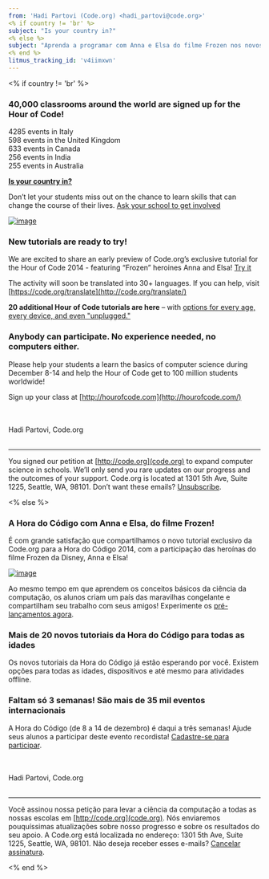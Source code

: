 ```yaml
---
from: 'Hadi Partovi (Code.org) <hadi_partovi@code.org>'
<% if country != 'br' %>
subject: "Is your country in?"
<% else %>
subject: "Aprenda a programar com Anna e Elsa do filme Frozen nos novos tutoriais da Hora do Código"
<% end %>
litmus_tracking_id: 'v4iimxwn'
---
```

<% if country != 'br' %>

### 40,000 classrooms around the world are signed up for the Hour of Code!

4285 events in Italy<br/>
598 events in the United Kingdom<br/>
633 events in Canada<br/>
256 events in India<br/>
255 events in Australia<br/>

**[Is your country in?](http://hourofcode.com/events)**

Don’t let your students miss out on the chance to learn skills that can change the course of their lives. [Ask your school to get involved](http://hourofcode.com/)

[![image](https://code.org/images/fit-550/event-map.jpg)](http://hourofcode.com/)

### New tutorials are ready to try!

We are excited to share an early preview of Code.org’s exclusive tutorial for the Hour of Code 2014 - featuring “Frozen” heroines Anna and Elsa! [Try it](https://code.org/frozen/)

The activity will soon be translated into 30+ languages. If you can help, visit [https://code.org/translate](http://code.org/translate/)

**20 additional Hour of Code tutorials are here** – with [options for every age, every device, and even "unplugged."](https://code.org/learn/)

### Anybody can participate. No experience needed, no computers either.

Please help your students a learn the basics of computer science during December 8-14 and help the Hour of Code get to 100 million students worldwide!

Sign up your class at [http://hourofcode.com](http://hourofcode.com/)

<br/>
<br/>
Hadi Partovi, Code.org
<br/>
<br/>
<hr/>

You signed our petition at [http://code.org](code.org) to expand computer science in schools. We’ll only send you rare updates on our progress and the outcomes of your support. Code.org is located at 1301 5th Ave, Suite 1225, Seattle, WA, 98101. Don’t want these emails? [Unsubscribe](<%= unsubscribe_link %>).

<% else %>

### A Hora do Código com Anna e Elsa, do filme Frozen!
É com grande satisfação que compartilhamos o novo tutorial exclusivo da Code.org para a Hora do Código 2014, com a participação das heroínas do filme Frozen da Disney, Anna e Elsa!

[![image](https://code.org/images/fit-550/event-map.jpg)](http://hourofcode.com/br)

Ao mesmo tempo em que aprendem os conceitos básicos da ciência da computação, os alunos criam um país das maravilhas congelante e compartilham seu trabalho com seus amigos! Experimente os [pré-lançamentos agora](https://code.org/frozen/).

### Mais de 20 novos tutoriais da Hora do Código para todas as idades 
Os novos tutoriais da Hora do Código já estão esperando por você. Existem opções para todas as idades, dispositivos e até mesmo para atividades offline. 

### Faltam só 3 semanas! São mais de 35 mil eventos internacionais
A Hora do Código (de 8 a 14 de dezembro) é daqui a três semanas! Ajude seus alunos a participar deste evento recordista! [Cadastre-se para participar](http://hourofcode.com/br).

<br/>
<br/>
Hadi Partovi, Code.org
<br/>
<br/>
<hr/>

Você assinou nossa petição para levar a ciência da computação a todas as nossas escolas em [http://code.org](code.org). Nós enviaremos pouquíssimas atualizações sobre nosso progresso e sobre os resultados do seu apoio. A Code.org está localizada no endereço: 1301 5th Ave, Suite 1225, Seattle, WA, 98101. Não deseja receber esses e-mails? [Cancelar assinatura](<%= unsubscribe_link %>).

<% end %>
